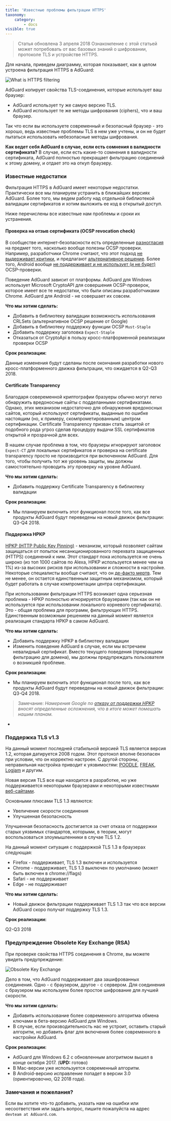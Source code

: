 ```yaml
---
title: 'Известные проблемы фильтрации HTTPS'
taxonomy:
    category:
        - docs
visible: true
---
```


> Статья обновлена 3 апреля 2018
> Ознакомление с этой статьей может потребовать от вас базовых знаний о шифровании, протоколе TLS и устройстве HTTPS.

Для начала, приведем диаграмму, которая показывает, как в целом устроена фильтрация HTTPS в AdGuard:

![What is HTTPS filtering](https://cdn.adguard.com/public/Adguard/Blog/https/what_is_https_filtering_ru.png)

AdGuard копирует свойства TLS-соединения, которые использует ваш браузер:

* AdGuard использует ту же самую версию TLS.
* AdGuard использует те же методы шифрования (ciphers), что и ваш браузер.

Так что если вы используете современный и безопасный браузер - это хорошо, ведь известные проблемы TLS в нем уже учтены, и он не будет пытаться использовать небезопасные методы шифрования.

**Как ведет себя AdGuard в случае, если есть сомнения в валидности сертификата?** 
В случае, если есть какие-то сомнения в валидности сертификата, AdGuard полностью прекращает фильтрацию соединений к этому домену, и отдает это на откуп браузеру.

### Известные недостатки

Фильтрация HTTPS в AdGuard имеет некоторые недостатки. Практически все мы планируем устранить в ближайших версиях AdGuard. Более того, мы ведем работу над отдельной библиотекой валидации сертификатов и хотим выложить ее код в открытый доступ.

Ниже перечислены все известные нам проблемы и сроки их устранения.

#### Проверка на отзыв сертификата (OCSP revocation check)

В сообществе интернет-безопасности есть определенные [разногласия](https://www.grc.com/revocation/crlsets.htm) на предмет того, насколько вообще полезны OCSP проверки. Например, разработчики Chrome считают, что этот подход [не выдерживает критики](https://www.imperialviolet.org/2014/04/19/revchecking.html), и предлагают [альтернативное решение](https://www.imperialviolet.org/2012/02/05/crlsets.html). Более того, Android вообще [не поддерживает и не использует (и не будет)](https://issuetracker.google.com/issues/36993981) OCSP-проверки.

Поведение AdGuard зависит от платформы. AdGuard для Windows использует Microsoft CryptoAPI для совершения OCSP-проверок, которое имеет все те недостатки, что были описаны разработчиками Chrome. AdGuard для Android - не совершает их совсем.

**Что мы хотим сделать:**

* Добавить в библиотеку валидации возможность использования CRLSets (альтернативное OCSP решение от Google)
* Добавить в библиотеку поддержку функции OCSP `Must-Staple`
* Добавить поддержку заголовка `Expect-Staple`
* Отказаться от CryptoApi в пользу кросс-платформенной реализации проверки OCSP

**Срок реализации:**

Данные изменения будут сделаны после окончания разработки нового кросс-платформенного движка фильтрации, что ожидается в Q2-Q3 2018.

#### Certificate Transparency

Благодаря совеременной криптографии бразуеры обычно могут легко обнаружить вредоносные сайты с подделанными сертификатами. Однако, этих механизом недостаточно для обнаружения вредоносных сайтов, который используют сертификаты, выданные по ошибке настоящим (но, к примеру, скомпрометированным) центром сертификации. Certificate Transparency призван стать защитой от подобного рода угроз сделав процедуру выдачи SSL сертификатов открытой и прозрачной для всех.

В нашем случае проблема в том, что браузеры игнорируют заголовок `Expect-CT` для локальных сертификатов и проверка на certificate transparency просто не производится при включенном AdGuard. Для того, чтобы получить тот же уровень защиты, мы должны самостоятельно проводить эту проверку на уровне AdGuard.

**Что мы хотим сделать:**

* Добавить поддержку Certificate Transparency в библиотеку валидации

**Срок реализации:**

* Мы планируем включить этот функционал после того, как все продукты AdGuard будут переведены на новый движок фильтрации: Q3-Q4 2018.

#### Поддержка HPKP

[HPKP (HTTP Public Key Pinning)](https://en.wikipedia.org/wiki/HTTP_Public_Key_Pinning) - механизм, который позволяет сайтам защищаться от попыток несанкционированного перехвата защищенных (HTTPS) соединений к ним. Этот стандарт пока используется не очень широко (из топ 1000 сайтов по Alexa, HPKP используется менее чем на 1%) из-за высоких рисков при использовании и сложности в настройке. Некоторые специалисты вообще считают, что он [де-факто мертв](https://blog.qualys.com/ssllabs/2016/09/06/is-http-public-key-pinning-dead). Тем не менее, он остается единственным защитным механизмом, который будет работать в случае компрометации центра сертификации.

При использовании фильтрации HTTPS возникает одна серьезная проблема - HPKP полностью игнорируется браузерами (так как он не используется при использовании локального корневого сертификата). Это - общая проблема для программ, фильтрующих HTTPS. Единственным возможным решением на данный момент является реализация стандарта HPKP в самом AdGuard.

**Что мы хотим сделать:**

* Добавить поддержку HPKP в библиотеку валидации
* Изменить поведение AdGuard в случае, если мы встречаем невалидный сертификат. Вместо текущего поведения (прекращаем фильтрацию для домена), мы должны предупреждать пользователя о возникшей проблеме.

**Срок реализации:**

* Мы планируем включить этот функционал после того, как все продукты AdGuard будут переведены на новый движок фильтрации: Q3-Q4 2018.

>Замечание: *Намерения Google по [отказу от поддержки HPKP](https://groups.google.com/a/chromium.org/forum/#!topic/blink-dev/he9tr7p3rZ8) вносят определенные осложнения, что в итоге может помешать нашим планам.*
 +

### Поддержка TLS v1.3

На данный момент последней стабильной версией TLS является версия 1.2, которая датируется 2008 годом. Этот протокол вполне безопасен при условии, что он корректно настроен. С другой стороны, неправильная настройка приводит к уязвимостям: [POODLE](https://blog.qualys.com/ssllabs/2014/10/15/ssl-3-is-dead-killed-by-the-poodle-attack), [FREAK](https://censys.io/blog/freak), [Logjam](https://weakdh.org/) и другим.

Новая версия TLS все еще находится в разработке, но уже поддерживается некоторыми браузерами и некоторыми известными [веб-сайтами](https://blog.cloudflare.com/introducing-tls-1-3/).

Основными плюсами TLS 1.3 являются:

* Увеличение скорости соединения
* Улучшенная безопасность

Улучшенная безопасность достигается за счет отказа от поддержки старых уязвимых стандартов, которыми, в теории, могут воспользоваться злоумышленники в случае TLS 1.2.

На данный момент ситуация с поддержкой TLS 1.3 в браузерах следующая:

* Firefox - поддерживает, TLS 1.3 включен и используется
* Chrome - поддерживает, TLS 1.3 выключен по умолчанию (может быть включен в chrome://flags)
* Safari - не поддерживает
* Edge - не поддерживает

**Что мы хотим сделать:**

* Новый движок фильтрации поддерживает TLS 1.3 так что все версии AdGuard скоро получат поддержку TLS 1.3.

**Срок реализации:**

Q2-Q3 2018

### Предупреждение Obsolete Key Exchange (RSA)

При проверке свойства HTTPS соединения в Chrome, вы можете увидеть предупреждение:

![Obsolete Key Exchange](https://cdn.adguard.com/public/Adguard/Blog/https/obsolete_key_exchange.png)

Дело в том, что AdGuard поддерживает два зашифрованных соединения. Одно - с браузером, другое - с сервером. Для соединения с браузером мы используем более простое шифрование для лучшей скорости.

**Что мы хотим сделать:**

* Добавить использование более современного алгоритма обмена ключами в бета-версию AdGuard для Windows.
* В случае, если производительность нас не устроит, оставить старый алгоритм, но добавить флаг для включения более современного в настройки AdGuard.

**Срок реализации:**

* AdGuard для Windows 6.2 с обновленным алогритмом вышел в конце октября 2017. (**UPD:** готово)
* В Mac-версии уже используется современный алгоритм.
* В Android-версию исправление попадет в версии 3.0 (ориентировочно, Q2 2018 года).

### Замечания и пожелания?
Если вы хотите что-то добавить, указать нам на ошибки или несоответствия или задать вопрос, пишите пожалуйста на адрес `devteam at AdGuard.com`.
